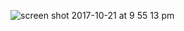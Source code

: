 
![screen shot 2017-10-21 at 9 55 13 pm](https://user-images.githubusercontent.com/29441324/31858358-926633d4-b6aa-11e7-9ef7-49bbcafb6709.png)
